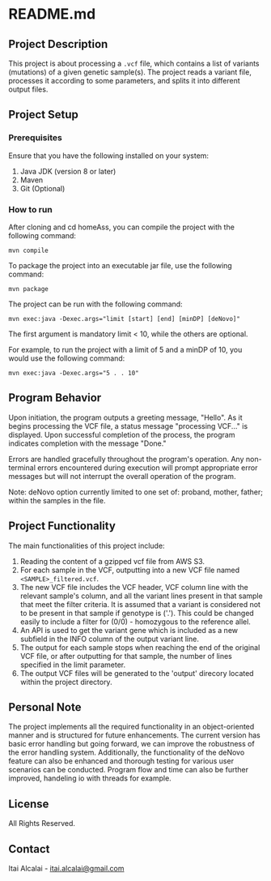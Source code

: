 # README.md

## Project Description

This project is about processing a `.vcf` file, which contains a list of variants (mutations) of a given genetic sample(s). The project reads a variant file, processes it according to some parameters, and splits it into different output files.

## Project Setup

### Prerequisites

Ensure that you have the following installed on your system:

1. Java JDK (version 8 or later)
2. Maven
3. Git (Optional)

### How to run

After cloning and cd homeAss, you can compile the project with the following command:

```shell
mvn compile
```

To package the project into an executable jar file, use the following command:

```shell
mvn package
```

The project can be run with the following command:

```shell
mvn exec:java -Dexec.args="limit [start] [end] [minDP] [deNovo]"
```

The first argument is mandatory limit < 10, while the others are optional. 

For example, to run the project with a limit of 5 and a minDP of 10, you would use the following command:

```shell
mvn exec:java -Dexec.args="5 . . 10"
```

## Program Behavior

Upon initiation, the program outputs a greeting message, "Hello". As it begins processing the VCF file, a status message "processing VCF..." is displayed. Upon successful completion of the process, the program indicates completion with the message "Done."

Errors are handled gracefully throughout the program's operation. Any non-terminal errors encountered during execution will prompt appropriate error messages but will not interrupt the overall operation of the program.

Note: deNovo option currently limited to one set of: proband, mother, father; within the samples in the file.

## Project Functionality

The main functionalities of this project include:

1. Reading the content of a gzipped vcf file from AWS S3.
2. For each sample in the VCF, outputting into a new VCF file named `<SAMPLE>_filtered.vcf`.
3. The new VCF file includes the VCF header, VCF column line with the relevant sample's column, and all the variant lines present in that sample that meet the filter criteria.
   It is assumed that a variant is considered not to be present in that sample if genotype is ('.'). This could be changed easily to include a filter for (0/0) - homozygous to the reference allel.
5. An API is used to get the variant gene which is included as a new subfield in the INFO column of the output variant line.
6. The output for each sample stops when reaching the end of the original VCF file, or after outputting for that sample, the number of lines specified in the limit parameter.
7. The output VCF files will be generated to the 'output' direcory located within the project directory.
   

## Personal Note

The project implements all the required functionality in an object-oriented manner and is structured for future enhancements. The current version has basic error handling but going forward, we can improve the robustness of the error handling system. Additionally, the functionality of the deNovo feature can also be enhanced and thorough testing for various user scenarios can be conducted. Program flow and time can also be further improved, handeling io with threads for example.

## License
All Rights Reserved.

## Contact
Itai Alcalai - itai.alcalai@gmail.com

